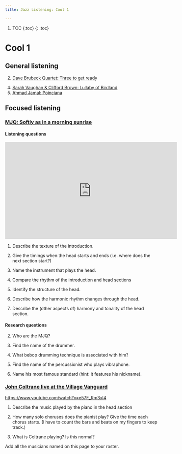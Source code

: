 ```yaml
---
title: Jazz Listening: Cool 1

---
```


<style>
	details { display: none }
</style>


1. TOC
{:toc}
{: .toc}

# Cool 1

## General listening

<!-- 1. [Lee Konitz & Jimmy Guiffre: Someone to watch over me](https://www.youtube.com/watch?v=ul-5qsJlocI) -->
2. [Dave Brubeck Quartet: Three to get ready](https://www.youtube.com/watch?v=M7FpW4dXznA)
<!--3. [Gerry Mulligan Quartet: Bernie's tune](https://www.youtube.com/watch?v=bheZvff6qOc)-->
4. [Sarah Vaughan & Clifford Brown: Lullaby of Birdland](https://www.youtube.com/watch?v=tTsV56J16iU)
5. [Ahmad Jamal: Poinciana](https://www.youtube.com/watch?v=Z0e2G32f3IU&list=PLTYibwdxbb3UnzzITkjtsKcvNAIg_JO2b&index=4)

## Focused listening


### [MJQ: Softly as in a morning sunrise](https://www.youtube.com/watch?v=Q97dhFfAegw)

#### Listening questions

<iframe width="560" height="315" src="https://www.youtube.com/embed/Q97dhFfAegw" title="YouTube video player" frameborder="0" allow="accelerometer; autoplay; clipboard-write; encrypted-media; gyroscope; picture-in-picture" allowfullscreen></iframe>

1. Describe the texture of the introduction.

	<details>Polyphonic/contrapuntal</details>
	
2. Give the timings when the head starts and ends (i.e. where does the next section start?)

	<details>0:13, 1:07</details>
	
2. Name the instrument that plays the head.

	<details>Vibraphone</details>
		
3. Compare the rhythm of the introduction and head sections

	<details>The introduction uses straight quavers and the head uses swung quavers.</details>
	
4. Identify the structure of the head.

	<details>AABA. 32-bar song form.</details>
	
6. Describe how the harmonic rhythm changes through the head.

	<details>
	<ul>
		<li><b>A sections</b>:Faster harmonic rhythm. Either one or two changes per bar.</li>
		<li><b>B section</b>: Slower harmonic rhythm. Generally one chord change every two bars.</li>
	</ul>
	</details>

5. Describe the (other aspects of) harmony and tonality of the head section.

	<details>
	<ul>
		<li>The A sections mainly focus on the tonic chord. The chord progression in the A sections is very repetitive, arriving at Chord V and then descending back down to i each time.</li>
		<li>The head is in a minor key.</li>
		<li>The B section starts in the relative major key. However this quickly modulates back to the tonic minor.</li>
	</ul>
	</details>

	
	
#### Research questions
	
2. Who are the MJQ?

	<details>Modern Jazz Quartet</details>
	
3. Find the name of the drummer.

	<details>Kenny Clarke</details>
	
4. What bebop drumming technique is associated with him?

	<details>"(Dropping) bombs"</details>

2. Find the name of the percussionist who plays vibraphone.

	<details>Milt Jackson</details>
	
3. Name his most famous standard (hint: it features his nickname).

	<details>Bags' Groove</details>
	

	
### [John Coltrane live at the Village Vanguard](https://www.youtube.com/watch?v=e57F_Rm3xI4)

https://www.youtube.com/watch?v=e57F_Rm3xI4

1. Describe the music played by the piano in the head section
	
	<details>A sections of the head are played in octaves. In the B section they improvise instead of playing the melody. The B section uses comping in the left hand. Chord extensions used, e.g. a V7#9 chord in the final turnaround</details>
	
1. How many solo choruses does the pianist play? Give the time each chorus starts. (I have to count the bars and beats on my fingers to keep track.)

	<details>4 choruses in total. Each is about 38 seconds long.
	
	<ol>
		<li>0:39</li>
		<li>1:17</li>
		<li>1:55</li>
		<li>2:32. This starts with four bars of dominant pedals at the start of the first two A sections.</li>
		<li>Coltrane starts at 3:10</li>
	</ol>
	
	</details>
	
1. What is Coltrane playing? Is this normal?

	<details>Soprano sax here. He usually plays tenor.</details>
		
Add all the musicians named on this page to your roster.